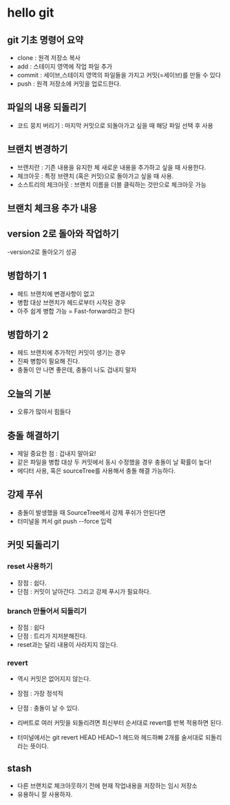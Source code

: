 # hello git

## git 기초 명령어 요약

- clone : 원격 저장소 복사
- add : 스테이지 영역에 작업 파일 추가
- commit : 세이브,스테이지 영역의 파일들을 가지고 커밋(=세이브)를 만들 수 있다
- push : 원격 저장소에 커밋을 업로드한다.

## 파일의 내용 되돌리기
- 코드 뭉치 버리기 : 마지막 커밋으로 되돌아가고 싶을 때 해당 파일 선택 후 사용



## 브랜치 변경하기

- 브랜치란 : 기존 내용을 유지한 체 새로운 내용을 추가하고 싶을 때 사용한다.
- 체크아웃 : 특정 브랜치 (혹은 커밋)으로 돌아가고 싶을 때 사용.
- 소스트리의 체크아웃 : 브랜치 이름을 더블 클릭하는 것만으로 체크아웃 가능

## 브랜치 체크용 추가 내용

## version 2로 돌아와 작업하기

-version2로 돌아오기 성공

## 병합하기 1

- 헤드 브랜치에 변경사항이 없고
- 병합 대상 브랜치가 헤드로부터 시작된 경우
- 아주 쉽게 병합 가능 = Fast-forward라고 한다

## 병합하기 2

- 헤드 브랜치에 추가적인 커밋이 생기는 경우
- 진짜 병합이 필요해 진다.
- 충돌이 안 나면 좋은데, 충돌이 나도 겁내지 말자

## 오늘의 기분

- 오류가 많아서 힘들다

## 충돌 해결하기

- 제일 중요한 점 : 겁내지 말아요!
- 같은 파일을 병합 대상 두 커밋에서 동시 수정했을 경우 충돌이 날 확률이 높다!
- 에디터 사용, 혹은 sourceTree를 사용해서 충돌 해결 가능하다.

## 강제 푸쉬

- 충돌이 발생했을 때 SourceTree에서 강제 푸쉬가 안된다면
- 터미널을 켜서 git push --force 입력

## 커밋 되돌리기

### reset 사용하기

- 장점 : 쉽다.
- 단점 : 커밋이 날아간다. 그리고 강제 푸시가 필요하다.

### branch 만들어서 되돌리기

- 장점 : 쉽다
- 단점 : 트리가 지저분해진다.
- reset과는 달리 내용이 사라지지 않는다.

### revert

- 역시 커밋은 없어지지 않는다.
- 장점 : 가장 정석적
- 단점 : 충돌이 날 수 있다.

 - 리버트로 여러 커밋을 되돌리려면 최신부터 순서대로 revert를 반복 적용하면 된다.
 - 터미널에서는 git revert HEAD HEAD~1 헤드와 헤드하빠 2개를 술서대로 되돌리라는 뜻이다.

 ## stash
 
 - 다른 브랜치로 체크아웃하기 전에 현재 작업내용을 저장하는 임시 저장소
 - 유용하니 잘 사용하자.
